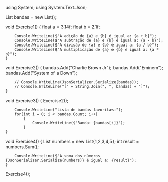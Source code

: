 using System;
using System.Text.Json;

List<string> bandas = new List<string>();

void Exercise1()
    {
        float a = 3.14f;
        float b = 2.1f;

        Console.WriteLine($"A adição de {a} e {b} é igual a: {a + b}");
        Console.WriteLine($"A subtração de {a} e {b} é igual a: {a - b}");
        Console.WriteLine($"A divisão de {a} e {b} é igual a: {a / b}");
        Console.WriteLine($"A multiplicação de {a} e {b} é igual a: {a * b}");
    }

void Exercise2()
    {
        bandas.Add("Charlie Brown Jr");
        bandas.Add("Eminem");
        bandas.Add("System of a Down");

        // Console.WriteLine(JsonSerializer.Serialize(bandas));
        // Console.WriteLine("[" + String.Join(", ", bandas) + "]");
    }

void Exercise3()
    {
        Exercise2();

        Console.WriteLine("Lista de bandas favoritas:");
        for(int i = 0; i < bandas.Count; i++)
            {
                Console.WriteLine($"Banda: {bandas[i]}");
            }
    }

void Exercise4()
    {
        List<int> numbers = new List<int>{1,2,3,4,5};
        int result = numbers.Sum();

        Console.WriteLine($"A soma dos números {JsonSerializer.Serialize(numbers)} é igual a: {result}");
    }

Exercise4();